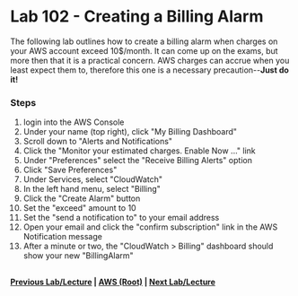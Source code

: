 Lab 102 - Creating a Billing Alarm
======

The following lab outlines how to create a billing alarm when charges on your
AWS account exceed 10$/month.  It can come up on the exams, but more then that
it is a practical concern.  AWS charges can accrue when you least expect them to,
therefore this one is a necessary precaution--**Just do it!**


### Steps

1.  login into the AWS Console
2.  Under your name (top right), click "My Billing Dashboard"
3.  Scroll down to "Alerts and Notifications"
4.  Click the "Monitor your estimated charges. Enable Now ..." link
5.  Under "Preferences" select the "Receive Billing Alerts" option
6.  Click "Save Preferences"
7.  Under Services, select "CloudWatch"
8.  In the left hand menu, select "Billing"
9.  Click the "Create Alarm" button
10. Set the "exceed" amount to 10
11. Set the "send a notification to" to your email address
12. Open your email and click the "confirm subscription" link in the AWS Notification message
13. After a minute or two, the "CloudWatch > Billing" dashboard should show your new "BillingAlarm"


## 

**[Previous Lab/Lecture](iam.md) | [AWS (Root)](../readme.adoc) | [Next Lab/Lecture](../s3/s3.md)**

